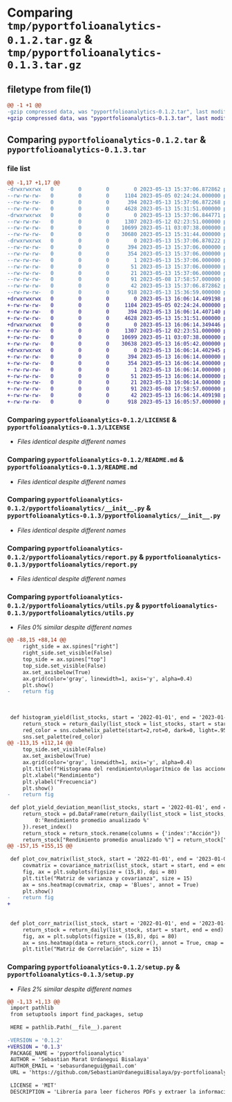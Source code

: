 # Comparing `tmp/pyportfolioanalytics-0.1.2.tar.gz` & `tmp/pyportfolioanalytics-0.1.3.tar.gz`

## filetype from file(1)

```diff
@@ -1 +1 @@
-gzip compressed data, was "pyportfolioanalytics-0.1.2.tar", last modified: Sat May 13 15:37:06 2023, max compression
+gzip compressed data, was "pyportfolioanalytics-0.1.3.tar", last modified: Sat May 13 16:06:14 2023, max compression
```

## Comparing `pyportfolioanalytics-0.1.2.tar` & `pyportfolioanalytics-0.1.3.tar`

### file list

```diff
@@ -1,17 +1,17 @@
-drwxrwxrwx   0        0        0        0 2023-05-13 15:37:06.872862 pyportfolioanalytics-0.1.2/
--rw-rw-rw-   0        0        0     1104 2023-05-05 02:24:24.000000 pyportfolioanalytics-0.1.2/LICENSE
--rw-rw-rw-   0        0        0      394 2023-05-13 15:37:06.872268 pyportfolioanalytics-0.1.2/PKG-INFO
--rw-rw-rw-   0        0        0     4628 2023-05-13 15:31:51.000000 pyportfolioanalytics-0.1.2/README.md
-drwxrwxrwx   0        0        0        0 2023-05-13 15:37:06.844771 pyportfolioanalytics-0.1.2/pyportfolioanalytics/
--rw-rw-rw-   0        0        0     1307 2023-05-12 02:23:51.000000 pyportfolioanalytics-0.1.2/pyportfolioanalytics/__init__.py
--rw-rw-rw-   0        0        0    10699 2023-05-11 03:07:38.000000 pyportfolioanalytics-0.1.2/pyportfolioanalytics/report.py
--rw-rw-rw-   0        0        0    30680 2023-05-13 15:31:44.000000 pyportfolioanalytics-0.1.2/pyportfolioanalytics/utils.py
-drwxrwxrwx   0        0        0        0 2023-05-13 15:37:06.870222 pyportfolioanalytics-0.1.2/pyportfolioanalytics.egg-info/
--rw-rw-rw-   0        0        0      394 2023-05-13 15:37:06.000000 pyportfolioanalytics-0.1.2/pyportfolioanalytics.egg-info/PKG-INFO
--rw-rw-rw-   0        0        0      354 2023-05-13 15:37:06.000000 pyportfolioanalytics-0.1.2/pyportfolioanalytics.egg-info/SOURCES.txt
--rw-rw-rw-   0        0        0        1 2023-05-13 15:37:06.000000 pyportfolioanalytics-0.1.2/pyportfolioanalytics.egg-info/dependency_links.txt
--rw-rw-rw-   0        0        0       51 2023-05-13 15:37:06.000000 pyportfolioanalytics-0.1.2/pyportfolioanalytics.egg-info/requires.txt
--rw-rw-rw-   0        0        0       21 2023-05-13 15:37:06.000000 pyportfolioanalytics-0.1.2/pyportfolioanalytics.egg-info/top_level.txt
--rw-rw-rw-   0        0        0       91 2023-05-08 17:58:57.000000 pyportfolioanalytics-0.1.2/pyproject.toml
--rw-rw-rw-   0        0        0       42 2023-05-13 15:37:06.872862 pyportfolioanalytics-0.1.2/setup.cfg
--rw-rw-rw-   0        0        0      918 2023-05-13 15:36:59.000000 pyportfolioanalytics-0.1.2/setup.py
+drwxrwxrwx   0        0        0        0 2023-05-13 16:06:14.409198 pyportfolioanalytics-0.1.3/
+-rw-rw-rw-   0        0        0     1104 2023-05-05 02:24:24.000000 pyportfolioanalytics-0.1.3/LICENSE
+-rw-rw-rw-   0        0        0      394 2023-05-13 16:06:14.407140 pyportfolioanalytics-0.1.3/PKG-INFO
+-rw-rw-rw-   0        0        0     4628 2023-05-13 15:31:51.000000 pyportfolioanalytics-0.1.3/README.md
+drwxrwxrwx   0        0        0        0 2023-05-13 16:06:14.349446 pyportfolioanalytics-0.1.3/pyportfolioanalytics/
+-rw-rw-rw-   0        0        0     1307 2023-05-12 02:23:51.000000 pyportfolioanalytics-0.1.3/pyportfolioanalytics/__init__.py
+-rw-rw-rw-   0        0        0    10699 2023-05-11 03:07:38.000000 pyportfolioanalytics-0.1.3/pyportfolioanalytics/report.py
+-rw-rw-rw-   0        0        0    30638 2023-05-13 16:05:42.000000 pyportfolioanalytics-0.1.3/pyportfolioanalytics/utils.py
+drwxrwxrwx   0        0        0        0 2023-05-13 16:06:14.402945 pyportfolioanalytics-0.1.3/pyportfolioanalytics.egg-info/
+-rw-rw-rw-   0        0        0      394 2023-05-13 16:06:14.000000 pyportfolioanalytics-0.1.3/pyportfolioanalytics.egg-info/PKG-INFO
+-rw-rw-rw-   0        0        0      354 2023-05-13 16:06:14.000000 pyportfolioanalytics-0.1.3/pyportfolioanalytics.egg-info/SOURCES.txt
+-rw-rw-rw-   0        0        0        1 2023-05-13 16:06:14.000000 pyportfolioanalytics-0.1.3/pyportfolioanalytics.egg-info/dependency_links.txt
+-rw-rw-rw-   0        0        0       51 2023-05-13 16:06:14.000000 pyportfolioanalytics-0.1.3/pyportfolioanalytics.egg-info/requires.txt
+-rw-rw-rw-   0        0        0       21 2023-05-13 16:06:14.000000 pyportfolioanalytics-0.1.3/pyportfolioanalytics.egg-info/top_level.txt
+-rw-rw-rw-   0        0        0       91 2023-05-08 17:58:57.000000 pyportfolioanalytics-0.1.3/pyproject.toml
+-rw-rw-rw-   0        0        0       42 2023-05-13 16:06:14.409198 pyportfolioanalytics-0.1.3/setup.cfg
+-rw-rw-rw-   0        0        0      918 2023-05-13 16:05:57.000000 pyportfolioanalytics-0.1.3/setup.py
```

### Comparing `pyportfolioanalytics-0.1.2/LICENSE` & `pyportfolioanalytics-0.1.3/LICENSE`

 * *Files identical despite different names*

### Comparing `pyportfolioanalytics-0.1.2/README.md` & `pyportfolioanalytics-0.1.3/README.md`

 * *Files identical despite different names*

### Comparing `pyportfolioanalytics-0.1.2/pyportfolioanalytics/__init__.py` & `pyportfolioanalytics-0.1.3/pyportfolioanalytics/__init__.py`

 * *Files identical despite different names*

### Comparing `pyportfolioanalytics-0.1.2/pyportfolioanalytics/report.py` & `pyportfolioanalytics-0.1.3/pyportfolioanalytics/report.py`

 * *Files identical despite different names*

### Comparing `pyportfolioanalytics-0.1.2/pyportfolioanalytics/utils.py` & `pyportfolioanalytics-0.1.3/pyportfolioanalytics/utils.py`

 * *Files 0% similar despite different names*

```diff
@@ -88,15 +88,14 @@
     right_side = ax.spines["right"]
     right_side.set_visible(False)
     top_side = ax.spines["top"]
     top_side.set_visible(False)
     ax.set_axisbelow(True)
     ax.grid(color='gray', linewidth=1, axis='y', alpha=0.4)
     plt.show()
-    return fig
     
 
 
 def histogram_yield(list_stocks, start = '2022-01-01', end = '2023-01-01'):
     return_stock = return_daily(list_stock = list_stocks, start = start, end = end)
     red_color = sns.cubehelix_palette(start=2,rot=0, dark=0, light=.95)
     sns.set_palette(red_color)
@@ -113,15 +112,14 @@
     top_side.set_visible(False)
     ax.set_axisbelow(True)
     ax.grid(color='gray', linewidth=1, axis='y', alpha=0.4)
     plt.title(f"Histograma del rendimiento\nlogarítmico de las acciones", size = 15)
     plt.xlabel("Rendimiento")
     plt.ylabel("Frecuencia")
     plt.show()
-    return fig
     
 def plot_yield_deviation_mean(list_stocks, start = '2022-01-01', end = '2023-01-01'):
     return_stock = pd.DataFrame(return_daily(list_stock = list_stocks, start = start, end = end).mean()).rename(columns = {
         0:'Rendimiento promedio anualizado %'
     }).reset_index()
     return_stock = return_stock.rename(columns = {'index':"Acción"})
     return_stock["Rendimiento promedio anualizado %"] = return_stock["Rendimiento promedio anualizado %"]
@@ -157,15 +155,15 @@
 
 def plot_cov_matrix(list_stock, start = '2022-01-01', end = '2023-01-01'):
     covmatrix = covariance_matrix(list_stock, start = start, end = end)
     fig, ax = plt.subplots(figsize = (15,8), dpi = 80)
     plt.title("Matriz de varianza y covarianza", size = 15)
     ax = sns.heatmap(covmatrix, cmap = 'Blues', annot = True)
     plt.show()
-    return fig
+    
     
 
 def plot_corr_matrix(list_stock, start = '2022-01-01', end = '2023-01-01'):
     return_stock = return_daily(list_stock, start = start, end = end)
     fig, ax = plt.subplots(figsize = (15,8), dpi = 80)
     ax = sns.heatmap(data = return_stock.corr(), annot = True, cmap = 'YlGnBu')
     plt.title("Matriz de Correlación", size = 15)
```

### Comparing `pyportfolioanalytics-0.1.2/setup.py` & `pyportfolioanalytics-0.1.3/setup.py`

 * *Files 2% similar despite different names*

```diff
@@ -1,13 +1,13 @@
 import pathlib
 from setuptools import find_packages, setup
 
 HERE = pathlib.Path(__file__).parent
 
-VERSION = '0.1.2'
+VERSION = '0.1.3'
 PACKAGE_NAME = 'pyportfolioanalytics'
 AUTHOR = 'Sebastian Marat Urdanegui Bisalaya'
 AUTHOR_EMAIL = 'sebasurdanegui@gmail.com'
 URL = 'https://github.com/SebastianUrdaneguiBisalaya/py-portfolioanalytics'
 
 LICENSE = 'MIT'
 DESCRIPTION = 'Librería para leer ficheros PDFs y extraer la información en formato str'
```

